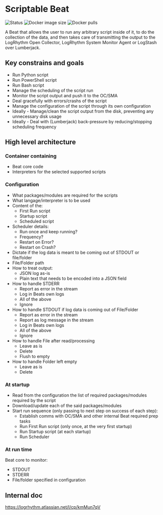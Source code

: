 # Scriptable Beat
![Status](https://badgen.net/static/status/proof%20of%20concept/orange "Status")
![Docker image size](https://badgen.net/docker/size/tonymasse/scriptable_beat?icon=docker "Docker image size")
![Docker pulls](https://badgen.net/docker/pulls/tonymasse/scriptable_beat?icon=docker "Docker pulls")

A Beat that allows the user to run any arbitrary script inside of it, to do the collection of the data, and then takes care of transmitting the output to the LogRhythm Open Collector, LogRhythm System Monitor Agent or LogStash over Lumberjack.

## Key constrains and goals

- Run Python script
- Run PowerShell script
- Run Bash script
- Manage the scheduling of the script run
- Monitor the script output and push it to the OC/SMA
- Deal gracefully with errors/crashs of the script
- Manage the configuration of the script through its own configuration
- Ideally - Manage/clean the script output from the disk, preventing any unnecessary disk usage
- Ideally - Deal with (Lumberjack) back-pressure by reducing/stopping scheduling frequency

## High level architecture

### Container containing
- Beat core code
- Interpreters for the selected supported scripts

### Configuration

- What packages/modules are required for the scripts
- What langage/interpreter is to be used
- Content of the:
  - First Run script
  - Startup script
  - Scheduled script
- Scheduler details:
  - Run once and keep running?
  - Frequency?
  - Restart on Error?
  - Restart on Crash?
- Dictate if the log data is meant to be coming out of STDOUT or file/folder
- File/Folder path
- How to treat output:
  - JSON log as-is
  - Plain text that needs to be encoded into a JSON field
- How to handle STDERR
  - Report as error in the stream
  - Log in Beats own logs
  - All of the above
  - Ignore
- How to handle STDOUT if log data is coming out of File/Folder
  - Report as error in the stream
  - Report as log message in the stream
  - Log in Beats own logs
  - All of the above
  - Ignore
- How to handle File after read/processing
  - Leave as is
  - Delete
  - Flush to empty
- How to handle Folder left empty
  - Leave as is
  - Delete

### At startup

- Read from the configuration the list of required packages/modules required by the script
- Download/update each of the said packages/modules
- Start run sequence (only passing to next step on success of each step):
  - Establish comms with OC/SMA and other internal Beat required prep tasks
  - Run First Run script (only once, at the very first startup)
  - Run Startup script (at each startup)
  - Run Scheduler

### At run time

Beat core to monitor:

- STDOUT
- STDERR
- File/folder specified in configuration

## Internal doc

https://logrhythm.atlassian.net/l/cp/kmMun7qV
